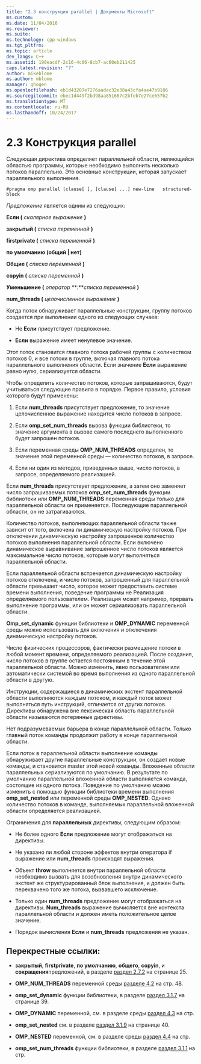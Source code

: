 ```yaml
---
title: "2.3 конструкция parallel | Документы Microsoft"
ms.custom: 
ms.date: 11/04/2016
ms.reviewer: 
ms.suite: 
ms.technology: cpp-windows
ms.tgt_pltfrm: 
ms.topic: article
dev_langs: C++
ms.assetid: 190eacdf-2c16-4c06-8cb7-ac60eb211425
caps.latest.revision: "7"
author: mikeblome
ms.author: mblome
manager: ghogen
ms.openlocfilehash: eb1d43207e7276aadac32e38a43cfa4ae47b9186
ms.sourcegitcommit: ebec1d449f2bd98aa851667c2bfeb7e27ce657b2
ms.translationtype: MT
ms.contentlocale: ru-RU
ms.lasthandoff: 10/24/2017
---
```

# <a name="23-parallel-construct"></a>2.3 Конструкция parallel
Следующая директива определяет параллельной области, являющийся областью программы, которые необходимо выполнить несколько потоков параллельно. Это основные конструкции, которая запускает параллельного выполнения.  
  
```  
#pragma omp parallel [clause[ [, ]clause] ...] new-line   structured-block  
```  
  
 *Предложение* является одним из следующих:  
  
 **Если (** *скалярное выражение* **)**  
  
 **закрытый (** *списка переменной* **)**  
  
 **firstprivate (** *списка переменной* **)**  
  
 **по умолчанию (общий &#124; нет)**  
  
 **Общие (** *списка переменной* **)**  
  
 **copyin (** *списка переменной* **)**  
  
 **Уменьшение (** *оператор* **:***списка переменной* **)**   
  
 **num_threads (** *целочисленное выражение* **)**  
  
 Когда поток обнаруживает параллельные конструкции, группу потоков создается при выполнении одного из следующих случаев:  
  
-   Не **Если** присутствует предложение.  
  
-   **Если** выражение имеет ненулевое значение.  
  
 Этот поток становится главного потока рабочей группы с количеством потоков 0, и все потоки в группе, включая главного потока параллельного выполнения области. Если значение **Если** выражение равно нулю, сериализуется области.  
  
 Чтобы определить количество потоков, которые запрашиваются, будут учитываться следующие правила в порядке. Первое правило, условия которого будут применены:  
  
1.  Если **num_threads** присутствует предложение, то значение целочисленное выражение находится число потоков в запросе.  
  
2.  Если **omp_set_num_threads** вызова функции библиотеки, то значение аргумента в вызове самого последнего выполненного будет запрошен потоков.  
  
3.  Если переменная среды **OMP_NUM_THREADS** определен, то значение этой переменной среды — количество потоков, в запросе.  
  
4.  Если ни один из методов, приведенных выше, число потоков, в запросе, определяемого реализацией.  
  
 Если **num_threads** присутствует предложение, а затем оно заменяет число запрашиваемых потоков **omp_set_num_threads** функции библиотеки или **OMP_NUM_THREADS** переменная среды только для параллельной области он применяется. Последующие параллельной области, он не затрагиваются.  
  
 Количество потоков, выполняющих параллельной области также зависит от того, включена ли динамическую настройку потоков. При отключении динамическую настройку запрошенное количество потоков выполнения параллельной области. Если включено динамическое выравнивание запрошенное число потоков является максимальное число потоков, которые могут выполняться параллельной области.  
  
 Если параллельной области встречается динамическую настройку потоков отключена, и число потоков, запрошенный для параллельной области превышает число, которое может предоставить системе времени выполнения, поведение программы не Реализация определяемого пользователем. Реализация может например, прервать выполнение программы, или он может сериализовать параллельной области.  
  
 **Omp_set_dynamic** функции библиотеки и **OMP_DYNAMIC** переменной среды можно использовать для включения и отключения динамическую настройку потоков.  
  
 Число физических процессоров, фактически размещение потоки в любой момент времени, определяемого реализацией. После создания, число потоков в группе остается постоянным в течение этой параллельной области. Можно изменить, явно пользователем или автоматически системой во время выполнения из одного параллельной области в другую.  
  
 Инструкции, содержащиеся в динамических экстент параллельной области выполняются каждым потоком, и каждый поток может выполняться путь инструкций, отличается от других потоков. Директивы обнаружена вне лексическая область параллельной области называются потерянные директивы.  
  
 Нет подразумеваемых барьера в конце параллельной области. Только главный поток команды продолжит работу в конце параллельной области.  
  
 Если поток в параллельной области выполнение команды обнаруживает другие параллельные конструкции, он создает новые команды, и становится master этой новой команды. Вложенные области параллельных сериализуются по умолчанию. В результате по умолчанию параллельной вложенной области выполняется команда, состоящие из одного потока. Поведение по умолчанию можно изменить с помощью функции библиотеки времени выполнения **omp_set_nested** или переменной среды **OMP_NESTED**. Однако количество потоков в команде, выполняемых параллельной вложенной области определяется реализацией.  
  
 Ограничения для **параллельных** директивы, следующим образом:  
  
-   Не более одного **Если** предложение могут отображаться на директивы.  
  
-   Не указано ли любой стороне эффектов внутри оператора if выражение или **num_threads** происходят выражения.  
  
-   Объект **throw** выполняется внутри параллельной области необходимо вызвать для возобновления внутри динамического экстент же структурированный блок выполнения, и должен быть перехвачено того же потока, вызвавшего исключение.  
  
-   Только один **num_threads** предложение могут отображаться на директивы. **Num_threads** выражение вычисляется вне контекста параллельной области и должен иметь положительное целое значение.  
  
-   Порядок вычисления **Если** и **num_threads** предложения не указан.  
  
## <a name="cross-references"></a>Перекрестные ссылки:  
  
-   **закрытый**, **firstprivate**, **по умолчанию**, **общего**, **copyin**, и **сокращения**предложений, в разделе [раздел 2.7.2](../../parallel/openmp/2-7-2-data-sharing-attribute-clauses.md) на странице 25.  
  
-   **OMP_NUM_THREADS** переменной среды [разделе 4.2](../../parallel/openmp/4-2-omp-num-threads.md) на стр. 48.  
  
-   **omp_set_dynamic** функции библиотеки, в разделе [раздел 3.1.7](../../parallel/openmp/3-1-7-omp-set-dynamic-function.md) на странице 39.  
  
-   **OMP_DYNAMIC** переменной, см. в разделе среды [раздел 4.3](../../parallel/openmp/4-3-omp-dynamic.md) на стр.  
  
-   **omp_set_nested** см. в разделе [раздел 3.1.9](../../parallel/openmp/3-1-9-omp-set-nested-function.md) на странице 40.  
  
-   **OMP_NESTED** переменной, см. в разделе среды [раздел 4.4](../../parallel/openmp/4-4-omp-nested.md) на стр.  
  
-   **omp_set_num_threads** функции библиотеки, в разделе [раздел 3.1.1](../../parallel/openmp/3-1-1-omp-set-num-threads-function.md) на стр.